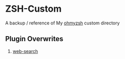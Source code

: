 # ZSH-Custom
A backup / reference of My [ohmyzsh](https://github.com/ohmyzsh/ohmyzsh) custom directory

## Plugin Overwrites
1. [web-search](plugins/web-search/README.md)

